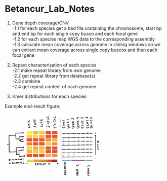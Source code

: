 # Betancur_Lab_Notes

1. Gene depth coverage/CNV  
    -1.1 for each species get a bed file containing the chromosome, start bp and end bp for each single copy busco and each focal gene  
    -1.2 for each species map WGS data to the corresponding assembly  
    -1.3 calculate mean coverage across genome in sliding windows so we can extract mean coverage across single copy buscos and then each focal gene  
    
2. Repeat characterisation of each species  
    -2.1 make repeat library from own genome  
    -2.2 get repeat library from database(s)  
    -2.3 combine  
    -2.4 get repeat content of each genome  

3. Kmer distributions for each species

Example end-result figure: 
  
  
<img
  src="/images/examplefig.png"
  style="display: inline-block; margin: 0 auto; max-width: 300px">


